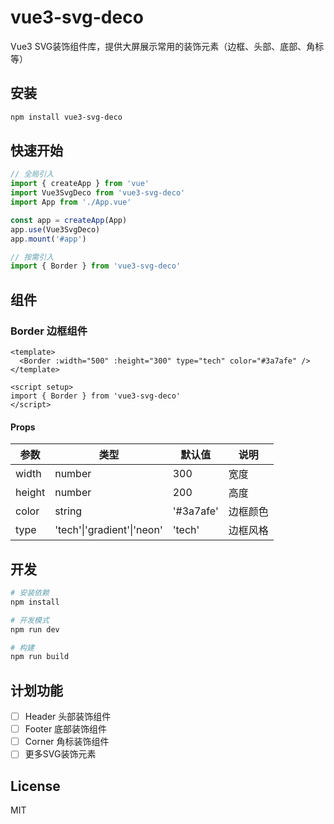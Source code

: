 # vue3-svg-deco

Vue3 SVG装饰组件库，提供大屏展示常用的装饰元素（边框、头部、底部、角标等）

## 安装

```bash
npm install vue3-svg-deco
```

## 快速开始

```javascript
// 全局引入
import { createApp } from 'vue'
import Vue3SvgDeco from 'vue3-svg-deco'
import App from './App.vue'

const app = createApp(App)
app.use(Vue3SvgDeco)
app.mount('#app')

// 按需引入
import { Border } from 'vue3-svg-deco'
```

## 组件

### Border 边框组件

```vue
<template>
  <Border :width="500" :height="300" type="tech" color="#3a7afe" />
</template>

<script setup>
import { Border } from 'vue3-svg-deco'
</script>
```

#### Props

| 参数  | 类型 | 默认值 | 说明 |
|-------|------|--------|------|
| width | number | 300 | 宽度 |
| height | number | 200 | 高度 |
| color | string | '#3a7afe' | 边框颜色 |
| type | 'tech'\|'gradient'\|'neon' | 'tech' | 边框风格 |

## 开发

```bash
# 安装依赖
npm install

# 开发模式
npm run dev

# 构建
npm run build
```

## 计划功能

- [ ] Header 头部装饰组件
- [ ] Footer 底部装饰组件
- [ ] Corner 角标装饰组件
- [ ] 更多SVG装饰元素

## License

MIT
